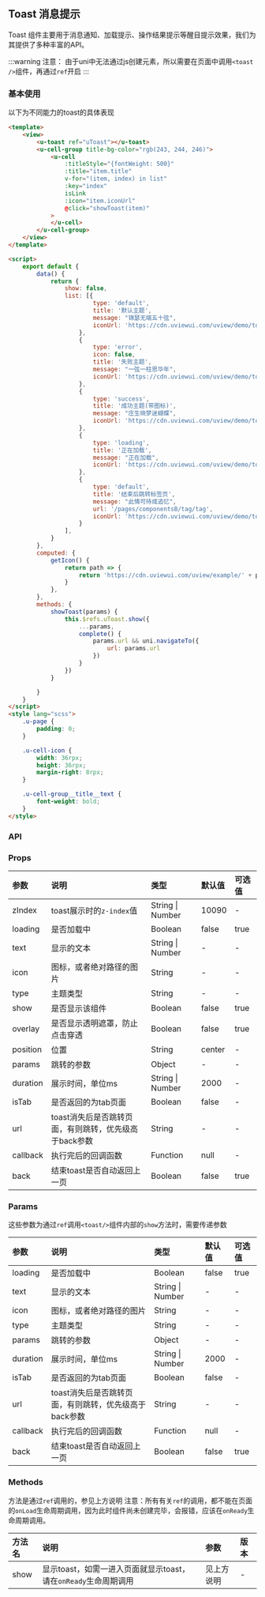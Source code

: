 ## Toast 消息提示 <to-api/>

<demo-model url="/pages/componentsA/toast/index"></demo-model>


Toast 组件主要用于消息通知、加载提示、操作结果提示等醒目提示效果，我们为其提供了多种丰富的API。

:::warning 注意：
由于uni中无法通过js创建元素，所以需要在页面中调用`<toast />`组件，再通过`ref`开启
:::

### 基本使用

以下为不同能力的toast的具体表现

``` html
<template>
	<view>
		<u-toast ref="uToast"></u-toast>
		<u-cell-group title-bg-color="rgb(243, 244, 246)">
			<u-cell
				:titleStyle="{fontWeight: 500}"
				:title="item.title"
				v-for="(item, index) in list"
				:key="index"
				isLink
				:icon="item.iconUrl"
				@click="showToast(item)"
			>
			</u-cell>
		</u-cell-group>
	</view>
</template>

<script>
	export default {
		data() {
			return {
				show: false,
				list: [{
						type: 'default',
						title: '默认主题',
						message: "锦瑟无端五十弦",
						iconUrl: 'https://cdn.uviewui.com/uview/demo/toast/default.png'
					},
					{
						type: 'error',
						icon: false,
						title: '失败主题',
						message: "一弦一柱思华年",
						iconUrl: 'https://cdn.uviewui.com/uview/demo/toast/error.png'
					},
					{
						type: 'success',
						title: '成功主题(带图标)',
						message: "庄生晓梦迷蝴蝶",
						iconUrl: 'https://cdn.uviewui.com/uview/demo/toast/success.png'
					},
					{
						type: 'loading',
						title: '正在加载',
						message: "正在加载",
						iconUrl: 'https://cdn.uviewui.com/uview/demo/toast/loading.png'
					},
					{
						type: 'default',
						title: '结束后跳转标签页',
						message: "此情可待成追忆",
						url: '/pages/componentsB/tag/tag',
						iconUrl: 'https://cdn.uviewui.com/uview/demo/toast/jump.png'
					}
				],
			}
		},
		computed: {
			getIcon() {
				return path => {
					return 'https://cdn.uviewui.com/uview/example/' + path + '.png';
				}
			},
		},
		methods: {
			showToast(params) {
				this.$refs.uToast.show({
					...params,
					complete() {
						params.url && uni.navigateTo({
							url: params.url
						})
					}
				})
			}

		}
	}
</script>
<style lang="scss">
	.u-page {
		padding: 0;
	}

	.u-cell-icon {
		width: 36rpx;
		height: 36rpx;
		margin-right: 8rpx;
	}

	.u-cell-group__title__text {
		font-weight: bold;
	}
</style>

```

### API

### Props

| 参数		| 说明												| 类型					|  默认值	|  可选值	|
|:-			|:-													|:-						|:-			|:-			|
| zIndex	| toast展示时的`z-index`值							| String &#124; Number	| 10090		| -			|
| loading	| 是否加载中											| Boolean				| false		| true		|
| text		| 显示的文本											| String &#124; Number	| -			| -			|
| icon		| 图标，或者绝对路径的图片								| String				| -			| -			|
| type		| 主题类型											| String				| -			| -			|
| show		| 是否显示该组件										| Boolean				| false		| true		|
| overlay	| 是否显示透明遮罩，防止点击穿透						| Boolean				| false		| true		|
| position	| 位置												| String				| center	| -			|
| params	| 跳转的参数											| Object				| -			| -			|
| duration	| 展示时间，单位ms									| String &#124; Number	| 2000		| -			|
| isTab		| 是否返回的为tab页面									| Boolean				| false		| -			|
| url		| toast消失后是否跳转页面，有则跳转，优先级高于back参数	| String				| -			| -			|
| callback	| 执行完后的回调函数									| Function				| null		| -			|
| back		| 结束toast是否自动返回上一页							| Boolean				| false		| true		|

### Params

这些参数为通过`ref`调用`<toast/>`组件内部的`show`方法时，需要传递参数

| 参数		| 说明												| 类型					|  默认值	|  可选值	|
|:-			|:-													|:-						|:-			|:-			|
| loading	| 是否加载中											| Boolean				| false		| true		|
| text		| 显示的文本											| String &#124; Number	| -			| -			|
| icon		| 图标，或者绝对路径的图片								| String				| -			| -			|
| type		| 主题类型											| String				| -			| -			|
| params	| 跳转的参数											| Object				| -			| -			|
| duration	| 展示时间，单位ms									| String &#124; Number	| 2000		| -			|
| isTab		| 是否返回的为tab页面									| Boolean				| false		| -			|
| url		| toast消失后是否跳转页面，有则跳转，优先级高于back参数	| String				| -			| -			|
| callback	| 执行完后的回调函数									| Function				| null		| -			|
| back		| 结束toast是否自动返回上一页							| Boolean				| false		| true		|

### Methods

方法是通过`ref`调用的，参见上方说明
注意：所有有关`ref`的调用，都不能在页面的`onLoad`生命周期调用，因为此时组件尚未创建完毕，会报错，应该在`onReady`生命周期调用。

|方法名	|说明																|参数		|版本	|
|:-		|:-																	|:-			|:-		|
| show	| 显示toast，如需一进入页面就显示toast，请在`onReady`生命周期调用		| 见上方说明	|  -	|
